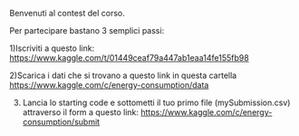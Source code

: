 Benvenuti al contest del corso.

Per partecipare bastano 3 semplici passi:

1)Iscriviti a questo link:
https://www.kaggle.com/t/01449ceaf79a447ab1eaa14fe155fb98

2)Scarica i dati che si trovano a questo link in questa cartella
https://www.kaggle.com/c/energy-consumption/data


3) Lancia lo starting code e sottometti il tuo primo file (mySubmission.csv) attraverso il form a questo link:
https://www.kaggle.com/c/energy-consumption/submit